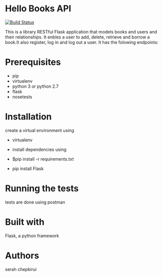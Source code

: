 # Hello Books API
[![Build Status](https://travis-ci.org/serahchep/Hello-Books.svg?branch=master)](https://travis-ci.org/serahchep/Hello-Books)

This is a library RESTful Flask application that models books and users and their relationships. It enbles a user to add, delete, retrieve and borrow a book.It also register, log in and log out a user. It has the folowing endpoints:
# Prerequisites
  * pip
  * virtualenv
  * python 3 or python 2.7
  * flask
  * nosetests
# Installation
create a virtual environment using
* virtualenv
* install dependencies using

* $pip install -r requirements.txt
* pip install Flask

# Running the tests
tests are done using postman

# Built with

Flask, a python framework
# Authors
serah chepkirui
